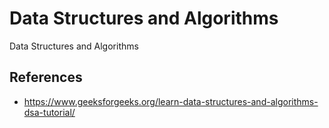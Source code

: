 # Data Structures and Algorithms

Data Structures and Algorithms

## References

- https://www.geeksforgeeks.org/learn-data-structures-and-algorithms-dsa-tutorial/
